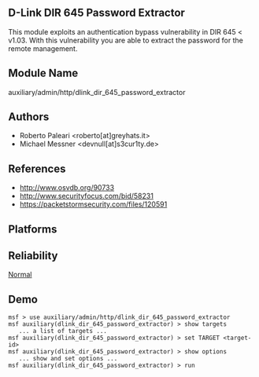 ## D-Link DIR 645 Password Extractor

This module exploits an authentication bypass vulnerability 
in DIR 645 < v1.03. With this vulnerability you are able to 
extract the password for the remote management.


## Module Name
auxiliary/admin/http/dlink_dir_645_password_extractor

## Authors
* Roberto Paleari <roberto[at]greyhats.it>
* Michael Messner <devnull[at]s3cur1ty.de>


## References
* http://www.osvdb.org/90733
* http://www.securityfocus.com/bid/58231
* https://packetstormsecurity.com/files/120591




## Platforms


## Reliability
[Normal](https://github.com/rapid7/metasploit-framework/wiki/Exploit-Ranking)

## Demo

```
msf > use auxiliary/admin/http/dlink_dir_645_password_extractor
msf auxiliary(dlink_dir_645_password_extractor) > show targets
   ... a list of targets ...
msf auxiliary(dlink_dir_645_password_extractor) > set TARGET <target-id>
msf auxiliary(dlink_dir_645_password_extractor) > show options
   ... show and set options ...
msf auxiliary(dlink_dir_645_password_extractor) > run
```
    
    